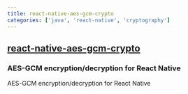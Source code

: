 ```yaml
---
title: react-native-aes-gcm-crypto
categories: ['java', 'react-native', 'cryptography']
---
```

## [react-native-aes-gcm-crypto](https://github.com/craftzdog/react-native-aes-gcm-crypto)

### AES-GCM encryption/decryption for React Native


AES-GCM encryption/decryption for React Native
